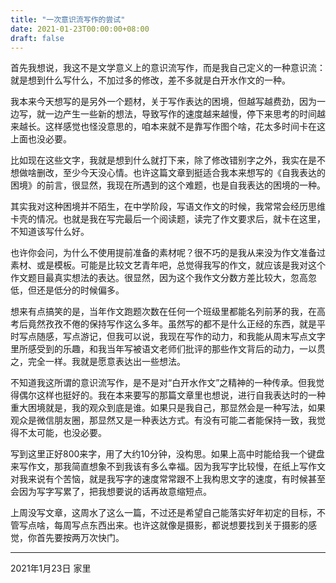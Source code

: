 ```yaml
---
title: "一次意识流写作的尝试"
date: 2021-01-23T00:00:00+08:00
draft: false
---
```


首先我想说，我这不是文学意义上的意识流写作，而是我自己定义的一种意识流：就是想到什么写什么，不加过多的修改，差不多就是白开水作文的一种。

我本来今天想写的是另外一个题材，关于写作表达的困境，但越写越费劲，因为一边写，就一边产生一些新的想法，导致写作的速度越来越慢，停下来思考的时间越来越长。这样感觉也怪没意思的，咱本来就不是靠写作图个啥，花太多时间卡在这上面也没必要。

比如现在这些文字，我就是想到什么就打下来，除了修改错别字之外，我实在是不想做啥删改，至少今天没心情。也许这篇文章到挺适合我本来想写的《自我表达的困境》的前言，很显然，我现在所遇到的这个难题，也是自我表达的困境的一种。

其实我对这种困境并不陌生，在中学阶段，写语文作文的时候，我常常会经历思维卡壳的情况。也就是我在写完最后一个阅读题，读完了作文要求后，就卡在这里，不知道该写什么好。

也许你会问，为什么不使用提前准备的素材呢？很不巧的是我从来没为作文准备过素材、或是模板。可能是比较文艺青年吧，总觉得我写的作文，就应该是我对这个作文题目最真实想法的表达。很显然，因为这个我作文分数方差比较大，忽高忽低，但还是低分的时候偏多。

想来有点搞笑的是，当年作文跑题次数在任何一个班级里都能名列前茅的我，在高考后竟然孜孜不倦的保持写作这么多年。虽然写的都不是什么正经的东西，就是平时写点随感，写点游记，但我可以说，我现在写作的动力，和我能从周末写点文字里所感受到的乐趣，和我当年写被语文老师们批评的那些作文背后的动力，一以贯之，完全一样。我就是愿意表达出一些想法。

不知道我这所谓的意识流写作，是不是对“白开水作文”之精神的一种传承。但我觉得偶尔这样也挺好的。我在本来要写的那篇文章里也想说，进行自我表达时的一种重大困境就是，我的观众到底是谁。如果只是我自己，那显然会是一种写法，如果观众是微信朋友圈，那显然又是一种表达方式。有没有可能二者能保持一致，我觉得不太可能，也没必要。

写到这里正好800来字，用了大约10分钟，没构思。如果上高中时能给我一个键盘来写作文，那我简直想象不到我该有多么幸福。因为我写字比较慢，在纸上写作文对我来说有个苦恼，就是我写字的速度常常跟不上我构思文字的速度，有时候甚至会因为写字写累了，把我想要说的话再故意缩短点。

上周没写文章，这周水了这么一篇，不过还是希望自己能落实好年初定的目标，不管写点啥，每周写点东西出来。也许这就像是摄影，都说想要找到关于摄影的感觉，你首先要按两万次快门。

---

2021年1月23日 家里